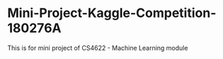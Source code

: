 # Mini-Project-Kaggle-Competition-180276A
This is for mini project of CS4622 - Machine Learning module

